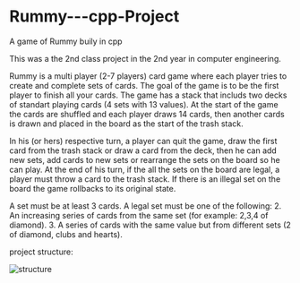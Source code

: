 # Rummy---cpp-Project
A game of Rummy buily in cpp

This was a the 2nd class project in the 2nd year in computer engineering.

Rummy is a multi player (2-7 players) card game where each player tries to create and complete sets of cards.
The goal of the game is to be the first player to finish all your cards.
The game has a stack that includs two decks of standart playing cards (4 sets with 13 values).
At the start of the game the cards are shuffled and each player draws 14 cards, then another cards is drawn and placed in the board as the start of the trash stack.

In his (or hers) respective turn, a player can quit the game, draw the first card from the trash stack or draw a card from the deck, then he can add new sets, add cards to new sets or rearrange the sets on the board so he can play.
At the end of his turn, if the all the sets on the board are legal, a player must throw a card to the trash stack.
If there is an illegal set on the board the game rollbacks to its original state.

A set must be at least 3 cards.
A legal set must be one of the following:
2. An increasing series of cards from the same set (for example: 2,3,4 of diamond).
3. A series of cards with the same value but from different sets (2 of diamond, clubs and hearts).

project structure:

![structure](https://user-images.githubusercontent.com/102590409/222125717-34b66d16-7266-4a4f-9725-a9d98e1d8ebc.jpg)

